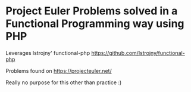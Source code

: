 # Project Euler Problems solved in a Functional Programming way using PHP

Leverages lstrojny' functional-php https://github.com/lstrojny/functional-php

Problems found on https://projecteuler.net/

Really no purpose for this other than practice :)

